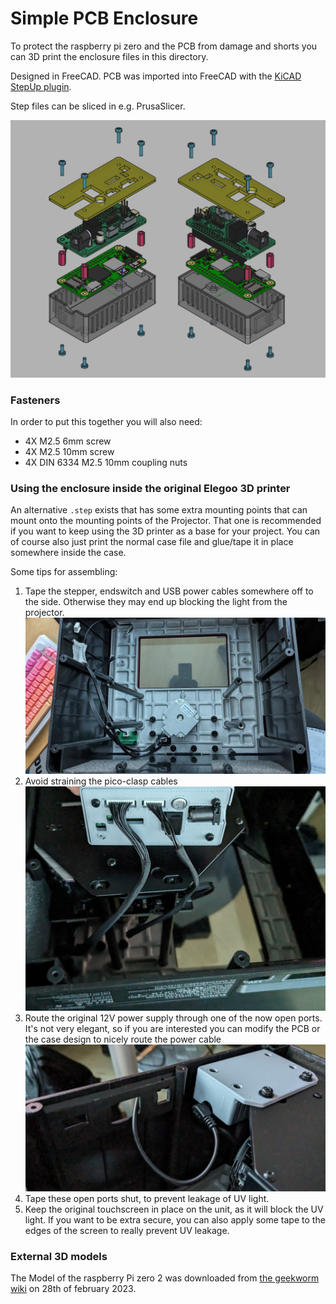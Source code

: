 # Simple PCB Enclosure

To protect the raspberry pi zero and the PCB from damage and shorts you can 3D print the enclosure files in this directory.

Designed in FreeCAD. PCB was imported into FreeCAD with the [KiCAD StepUp plugin](https://www.kicad.org/external-tools/stepup/).

Step files can be sliced in e.g. PrusaSlicer.

![](../media/assembly_explode-view.jpg)

### Fasteners

In order to put this together you will also need:

* 4X M2.5 6mm screw
* 4X M2.5 10mm screw
* 4X DIN 6334 M2.5 10mm coupling nuts

### Using the enclosure inside the original Elegoo 3D printer

An alternative `.step` exists that has some extra mounting points that can mount onto the mounting points of the Projector.  That one is recommended if you want to keep using the 3D printer as a base for your project. You can of course also just print the normal case file and glue/tape it in place somewhere inside the case.

Some tips for assembling:

1. Tape the stepper, endswitch and USB power cables somewhere off to the side. Otherwise they may end up blocking the light from the projector.
   ![](../media/assembly-in-printer/taped-wires.jpg)
2. Avoid straining the pico-clasp cables
   ![](../media/assembly-in-printer/cables-not-strained.jpg)
3. Route the original 12V power supply through one of the now open ports. It's not very elegant, so if you are interested you can modify the PCB or the case design to nicely route the power cable
   ![](../media/assembly-in-printer/power-routing.jpg)
4. Tape these open ports shut, to prevent leakage of UV light.
5. Keep the original touchscreen in place on the unit, as it will block the UV light. If you want to be extra secure, you can also apply some tape to the edges of the screen to really prevent UV leakage.



### External 3D models

The Model of the raspberry Pi zero 2 was downloaded from [the geekworm wiki](https://wiki.geekworm.com/Raspberry_Pi_Zero_2_W) on 28th of february 2023.